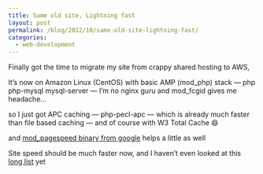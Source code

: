 ```yaml
---
title: Same old site, Lightning fast
layout: post
permalink: /blog/2012/10/same-old-site-lightning-fast/
categories:
  - web-development
---
```

Finally got the time to migrate my site from crappy shared hosting to AWS,

It&#8217;s now on Amazon Linux (CentOS) with basic AMP (mod\_php) stack &#8212; php php-mysql mysql-server &#8212; I&#8217;m no nginx guru and mod\_fcgid gives me headache&#8230;

so I just got APC caching &#8212; php-pecl-apc &#8212; which is already much faster than file based caching &#8212; and of course with W3 Total Cache :smile:

and [mod_pagespeed binary from google](https://developers.google.com/speed/docs/mod_pagespeed/download) helps a little as well

Site speed should be much faster now, and I haven&#8217;t even looked at this [long list](http://codex.wordpress.org/WordPress_Optimization) yet

&nbsp;
